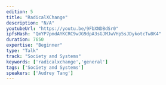 ```yaml
---
edition: 5
title: "RadicalXChange"
description: "N/A"
youtubeUrl: "https://youtu.be/9FbXNDBdSr0"
ipfsHash: "QmYP7pmdAYKCRC9wJG9dpA3sGJMJwVHp5sJDykotcTw8K4"
duration: 7650
expertise: "Beginner"
type: "Talk"
track: "Society and Systems"
keywords: ['radicalxchange','general']
tags: ['Society and Systems']
speakers: ['Audrey Tang']
---
```

